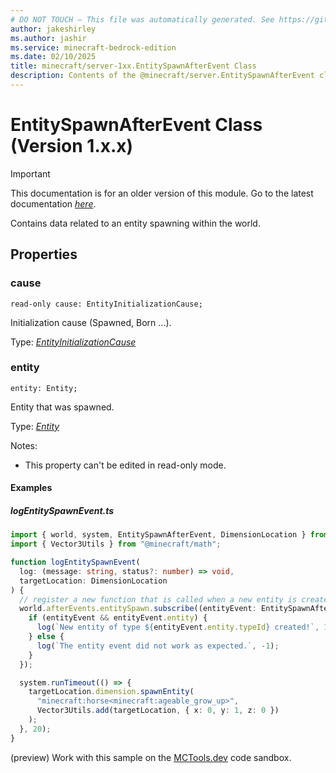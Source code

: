 ```yaml
---
# DO NOT TOUCH — This file was automatically generated. See https://github.com/mojang/minecraftapidocsgenerator to modify descriptions, examples, etc.
author: jakeshirley
ms.author: jashir
ms.service: minecraft-bedrock-edition
ms.date: 02/10/2025
title: minecraft/server-1xx.EntitySpawnAfterEvent Class
description: Contents of the @minecraft/server.EntitySpawnAfterEvent class (Version 1.x.x).
---
```

# EntitySpawnAfterEvent Class (Version 1.x.x)

> [!IMPORTANT]
> This documentation is for an older version of this module. Go to the latest documentation [*here*](../../../scriptapi/minecraft/server/EntitySpawnAfterEvent.md).

Contains data related to an entity spawning within the world.

## Properties

### **cause**
`read-only cause: EntityInitializationCause;`

Initialization cause (Spawned, Born ...).

Type: [*EntityInitializationCause*](EntityInitializationCause.md)

### **entity**
`entity: Entity;`

Entity that was spawned.

Type: [*Entity*](Entity.md)

Notes:
  - This property can't be edited in read-only mode.

#### Examples

##### ***logEntitySpawnEvent.ts***

```typescript
import { world, system, EntitySpawnAfterEvent, DimensionLocation } from "@minecraft/server";
import { Vector3Utils } from "@minecraft/math";

function logEntitySpawnEvent(
  log: (message: string, status?: number) => void,
  targetLocation: DimensionLocation
) {
  // register a new function that is called when a new entity is created.
  world.afterEvents.entitySpawn.subscribe((entityEvent: EntitySpawnAfterEvent) => {
    if (entityEvent && entityEvent.entity) {
      log(`New entity of type ${entityEvent.entity.typeId} created!`, 1);
    } else {
      log(`The entity event did not work as expected.`, -1);
    }
  });

  system.runTimeout(() => {
    targetLocation.dimension.spawnEntity(
      "minecraft:horse<minecraft:ageable_grow_up>",
      Vector3Utils.add(targetLocation, { x: 0, y: 1, z: 0 })
    );
  }, 20);
}
```

(preview) Work with this sample on the [MCTools.dev](https://mctools.dev/?open=gp/logEntitySpawnEvent.ts) code sandbox.
